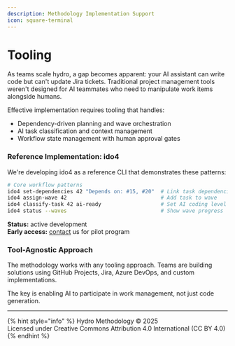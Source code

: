 ```yaml
---
description: Methodology Implementation Support
icon: square-terminal
---
```


# Tooling

As teams scale hydro, a gap becomes apparent: your AI assistant can write code but can't update Jira tickets. Traditional project management tools weren't designed for AI teammates who need to manipulate work items alongside humans.

Effective implementation requires tooling that handles:

* Dependency-driven planning and wave orchestration
* AI task classification and context management
* Workflow state management with human approval gates

### Reference Implementation: ido4

We're developing ido4 as a reference CLI that demonstrates these patterns:

```bash
# Core workflow patterns
ido4 set-dependencies 42 "Depends on: #15, #20"  # Link task dependencies
ido4 assign-wave 42                              # Add task to wave
ido4 classify-task 42 ai-ready                   # Set AI coding level
ido4 status --waves                              # Show wave progress
```

**Status:** active development\
**Early access:** [contact](https://mailchi.mp/3a42b980f407/hydro) us for pilot program

### Tool-Agnostic Approach

The methodology works with any tooling approach. Teams are building solutions using GitHub Projects, Jira, Azure DevOps, and custom implementations.

The key is enabling AI to participate in work management, not just code generation.

***

{% hint style="info" %}
Hydro Methodology © 2025 \
Licensed under Creative Commons Attribution 4.0 International (CC BY 4.0)
{% endhint %}
